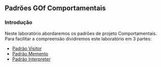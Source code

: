 ## Padrões GOf Comportamentais

### Introdução
Neste laboratório abordaremos os padrões de projeto Comportamentais.<br/>
Para facilitar a compreensão dividiremos este laboratório em 3 partes:
 * [Padrão Visitor](./parte1/)
 * [Padrão Memento](./parte2/)
 * [Padrão Interpreter](./parte3/)
